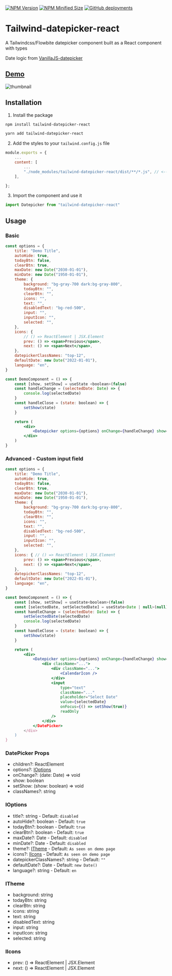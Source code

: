[![NPM Version](https://img.shields.io/npm/v/tailwind-datepicker-react?color=green)](https://www.npmjs.com/package/tailwind-datepicker-react)
[![NPM Minified Size](https://img.shields.io/bundlephobia/min/tailwind-datepicker-react)](https://www.npmjs.com/package/tailwind-datepicker-react)
[![GitHub deployments](https://img.shields.io/github/deployments/OMikkel/tailwind-datepicker-react/github-pages?label=Demo%20Website%20Deployment)](https://omikkel.github.io/tailwind-datepicker-react/)

# Tailwind-datepicker-react

A Tailwindcss/Flowbite datepicker component built as a React component with types

Date logic from [VanillaJS-datepicker](https://github.com/mymth/vanillajs-datepicker)

## [Demo](https://omikkel.github.io/tailwind-datepicker-react/)

![thumbnail](https://i.imgur.com/k6gVad8.png)

## Installation

1. Install the package

```bash
npm install tailwind-datepicker-react
```

```bash
yarn add tailwind-datepicker-react
```

2. Add the styles to your `tailwind.config.js` file

```js
module.exports = {
    ...
    content: [
        ...
        "./node_modules/tailwind-datepicker-react/dist/**/*.js", // <--- Add this line
    ],

};

```

3. Import the component and use it

```js
import Datepicker from "tailwind-datepicker-react"
```

## Usage

### Basic

```jsx
const options = {
	title: "Demo Title",
	autoHide: true,
	todayBtn: false,
	clearBtn: true,
	maxDate: new Date("2030-01-01"),
	minDate: new Date("1950-01-01"),
	theme: {
		background: "bg-gray-700 dark:bg-gray-800",
		todayBtn: "",
		clearBtn: "",
		icons: "",
		text: "",
		disabledText: "bg-red-500",
		input: "",
		inputIcon: "",
		selected: "",
	},
	icons: {
		// () => ReactElement | JSX.Element
		prev: () => <span>Previous</span>,
		next: () => <span>Next</span>,
	},
	datepickerClassNames: "top-12",
	defaultDate: new Date("2022-01-01"),
	language: "en",
}

const DemoComponent = () => {
	const [show, setShow] = useState <boolean>(false)
	const handleChange = (selectedDate: Date) => {
		console.log(selectedDate)
	}
	const handleClose = (state: boolean) => {
		setShow(state)
	}

	return (
		<div>
			<Datepicker options={options} onChange={handleChange} show={show} setShow={handleClose} />
		</div>
	)
}
```

### Advanced - Custom input field

```jsx
const options = {
    title: "Demo Title",
	autoHide: true,
	todayBtn: false,
	clearBtn: true,
    maxDate: new Date("2030-01-01"),
    minDate: new Date("1950-01-01"),
	theme: {
		background: "bg-gray-700 dark:bg-gray-800",
		todayBtn: "",
		clearBtn: "",
		icons: "",
		text: "",
		disabledText: "bg-red-500",
		input: "",
		inputIcon: "",
		selected: "",
	},
    icons: { // () => ReactElement | JSX.Element
        prev: () => <span>Previous</span>,
        next: () => <span>Next</span>,
    },
	datepickerClassNames: "top-12",
	defaultDate: new Date("2022-01-01"),
	language: "en",
}

const DemoComponent = () => {
    const [show, setShow] = useState<boolean>(false)
    const [selectedDate, setSelectedDate] = useState<Date | null>(null)
	const handleChange = (selectedDate: Date) => {
        setSelectedDate(selectedDate)
		console.log(selectedDate)
	}
    const handleClose = (state: boolean) => {
        setShow(state)
    }

	return (
		<div>
			<Datepicker options={options} onChange={handleChange} show={show} setShow={handleClose} />
                <div className="...">
					<div className="...">
						<CalendarIcon />
					</div>
                    <input
                        type="text"
                        className="..."
                        placeholder="Select Date"
                        value={selectedDate}
                        onFocus={() => setShow(true)}
                        readOnly
                    />
				</div>
            </DatePicker>
		</div>
	)
}
```

### DatePicker Props

- children?: ReactElement
- options?: [IOptions](###IOptions)
- onChange?: (date: Date) => void
- show: boolean
- setShow: (show: boolean) => void
- classNames?: string

### IOptions

- title?: string - Default: `disabled`
- autoHide?: boolean - Default: `true`
- todayBtn?: boolean - Default: `true`
- clearBtn?: boolean - Default: `true`
- maxDate?: Date - Default: `disabled`
- minDate?: Date - Default: `disabled`
- theme?: [ITheme](###ITheme) - Default: `As seen on demo page`
- icons?: [IIcons](###IIcons) - Default: `As seen on demo page`
- datepickerClassNames?: string - Default: `""`
- defaultDate?: Date - Default: `new Date()`
- language?: string - Default: `en`

### ITheme

- background: string
- todayBtn: string
- clearBtn: string
- icons: string
- text: string
- disabledText: string
- input: string
- inputIcon: string
- selected: string

### IIcons

- prev: () => ReactElement | JSX.Element
- next: () => ReactElement | JSX.Element
